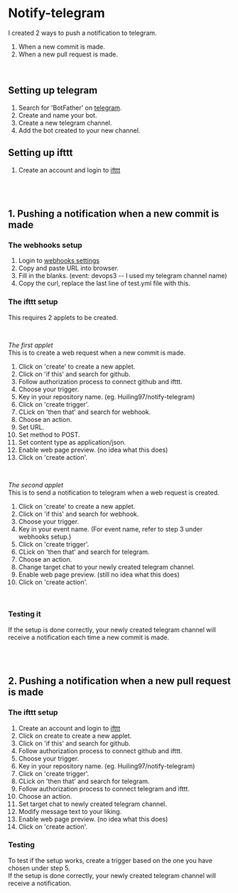 # Notify-telegram

I created 2 ways to push a notification to telegram.
1. When a new commit is made.
2. When a new pull request is made.

<br/>

## Setting up telegram
1. Search for 'BotFather' on [telegram](https://telegram.org/).
2. Create and name your bot.
3. Create a new telegram channel.
4. Add the bot created to your new channel.

## Setting up ifttt
1. Create an account and login to [ifttt](https://ifttt.com)

<br/>
<br/>

## 1. Pushing a notification when a new commit is made

### The webhooks setup
1. Login to [webhooks settings](https://ifttt.com/maker_webhooks/settings)
2. Copy and paste URL into browser.
3. Fill in the blanks. (event: devops3 -- I used my telegram channel name)
4. Copy the curl, replace the last line of test.yml file with this.

### The ifttt setup <br/>
This requires 2 applets to be created. <br/>

<br/>

_The first applet_ <br/>
This is to create a web request when a new commit is made.

1. Click on 'create' to create a new applet.
2. Click on 'if this' and search for github. 
3. Follow authorization process to connect github and ifttt.
4. Choose your trigger.
5. Key in your repository name. (eg. Huiling97/notify-telegram)
6. Click on 'create trigger'.
7. CLick on 'then that' and search for webhook.
8. Choose an action.
9. Set URL.
10. Set method to POST.
11. Set content type as application/json.
12. Enable web page preview. (no idea what this does)
13. Click on 'create action'.

<br/>

_The second applet_<br/>
This is to send a notification to telegram when a web request is created.

1. Click on 'create' to create a new applet.
2. Click on 'if this' and search for webhook. 
3. Choose your trigger.
4. Key in your event name. (For event name, refer to step 3 under webhooks setup.)
5. Click on 'create trigger'.
6. CLick on 'then that' and search for telegram.
7. Choose an action.
8. Change target chat to your newly created telegram channel.
9. Enable web page preview. (still no idea what this does)
11. Click on 'create action'.

<br/>

### Testing it
If the setup is done correctly, your newly created telegram channel will receive a notification each time a new commit is made.

<br/>
<br/>

## 2. Pushing a notification when a new pull request is made

### The ifttt setup
1. Create an account and login to [ifttt](https://ifttt.com)
2. Click on create to create a new applet.
3. Click on 'if this' and search for github. 
4. Follow authorization process to connect github and ifttt.
5. Choose your trigger.
6. Key in your repository name. (eg. Huiling97/notify-telegram)
7. Click on 'create trigger'.
8. CLick on 'then that' and search for telegram.
9. Follow authorization process to connect telegram and ifttt.
10. Choose an action.
11. Set target chat to newly created telegram channel.
12. Modify message text to your liking.
13. Enable web page preview. (no idea what this does)
14. Click on 'create action'.

### Testing
To test if the setup works, create a trigger based on the one you have chosen under step 5. <br/>
If the setup is done correctly, your newly created telegram channel will receive a notification.
